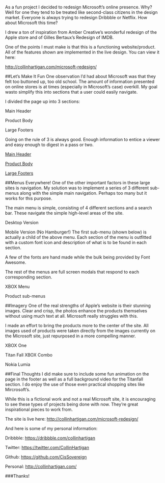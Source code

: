 As a fun project I decided to redesign Microsoft’s online presence. Why? Well for one they tend to be treated like second-class citizens in the design market. Everyone is always trying to redesign Dribbble or Netflix. How about Microsoft this time?

I drew a ton of inspiration from Amber Creative’s wonderful redesign of the Apple store and of Gilles Bertaux’s Redesign of IMDB.

One of the points I must make is that this is a functioning website/product. All of the features shown are implemented in the live design. You can view it here:

http://collinhartigan.com/microsoft-redesign/

##Let’s Make It Fun
One observation I’d had about Microsoft was that they felt too buttoned up, too old school. The amount of information presented on online stores is at times (especially in Microsoft’s case) overkill. My goal wasto simplify this into sections that a user could easily navigate.

I divided the page up into 3 sections:

Main Header

Product Body

Large Footers

Going on the rule of 3 is always good. Enough information to entice a viewer and easy enough to digest in a pass or two.


[Main Header](https://d262ilb51hltx0.cloudfront.net/max/1095/1*SnMpj6IalnBvLCDLRkYO1w.png)

[Product Body](https://d262ilb51hltx0.cloudfront.net/max/877/1*op-5x6mm8rAWVZQtKcDmnQ.png)

[Large Footers](https://d262ilb51hltx0.cloudfront.net/max/700/1*b2TAZGO73gIwfJWMY99liw.png)

##Menus Everywhere!
One of the other important factors in these large sites is navigation. My solution was to implement a series of 3 different sub-menus along with the simple main navigation. Perhaps too many but it works for this purpose.

The main menu is simple, consisting of 4 different sections and a search bar. These navigate the simple high-level areas of the site.


Desktop Version

Mobile Version (No Hamburger!)
The first sub-menu (shown below) is actually a child of the above menu. Each section of the menu is outfitted with a custom font icon and description of what is to be found in each section.



A few of the fonts are hand made while the bulk being provided by Font Awesome.

The rest of the menus are full screen modals that respond to each corresponding section.


XBOX Menu

Product sub-menus

##Imagery
One of the real strengths of Apple’s website is their stunning images. Clear and crisp, the photos enhance the products themselves without using much text at all. Microsoft really struggles with this.

I made an effort to bring the products more to the center of the site. All images used of products were taken directly from the images currently on the Microsoft site, just repurposed in a more compelling manner.


XBOX One

Titan Fall XBOX Combo

Nokia Lumia

##Final Thoughts
I did make sure to include some fun animation on the page in the footer as well as a full background video for the Titanfall section. I do enjoy the use of those even practical shopping sites like Mircrosoft’s.

While this is a fictional work and not a real Microsoft site, it is encouraging to see these types of projects being done with now. They’re great inspirational pieces to work from.

The site is live here: http://collinhartigan.com/microsoft-redesign/

And here is some of my personal information:

Dribbble: https://dribbble.com/collinhartigan

Twitter: https://twitter.com/CollinHartigan

Github: https://github.com/CisSovereign

Personal: http://collinhartigan.com/

###Thanks!